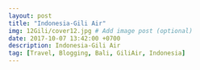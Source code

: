 ```yaml
---
layout: post
title: "Indonesia-Gili Air"
img: 12Gili/cover12.jpg # Add image post (optional)
date: 2017-10-07 13:42:00 +0700
description: Indonesia-Gili Air
tag: [Travel, Blogging, Bali, GiliAir, Indonesia]
---
```

